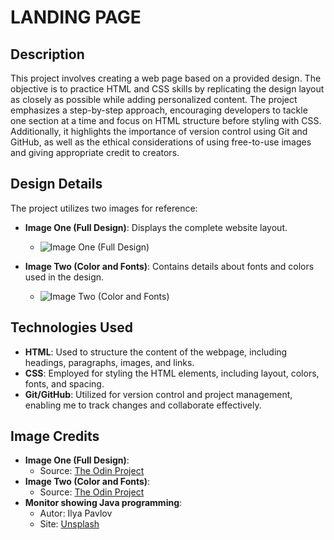 # LANDING PAGE

## Description

This project involves creating a web page based on a provided design. The objective is to practice HTML and CSS skills by replicating the design layout as closely as possible while adding personalized content. The project emphasizes a step-by-step approach, encouraging developers to tackle one section at a time and focus on HTML structure before styling with CSS. Additionally, it highlights the importance of version control using Git and GitHub, as well as the ethical considerations of using free-to-use images and giving appropriate credit to creators.

## Design Details

The project utilizes two images for reference:

- **Image One (Full Design)**: Displays the complete website layout.
  - ![Image One (Full Design)](https://cdn.statically.io/gh/TheOdinProject/curriculum/81a5d553f4073e593d23a6ab00d50eef8620796d/foundations/html_css/project/imgs/01.png)
- **Image Two (Color and Fonts)**: Contains details about fonts and colors used in the design.

  - ![Image Two (Color and Fonts)](https://cdn.statically.io/gh/TheOdinProject/curriculum/81a5d553f4073e593d23a6ab00d50eef8620796d/foundations/html_css/project/imgs/02.png)

## Technologies Used

- **HTML**: Used to structure the content of the webpage, including headings, paragraphs, images, and links.
- **CSS**: Employed for styling the HTML elements, including layout, colors, fonts, and spacing.
- **Git/GitHub**: Utilized for version control and project management, enabling me to track changes and collaborate effectively.

## Image Credits

- **Image One (Full Design)**:
  - Source: [The Odin Project](https://www.theodinproject.com/)
- **Image Two (Color and Fonts)**:
  - Source: [The Odin Project](https://www.theodinproject.com/)
- **Monitor showing Java programming**:
  - Autor: Ilya Pavlov
  - Site: [Unsplash](https://unsplash.com/photos/monitor-showing-java-programming-OqtafYT5kTw)
